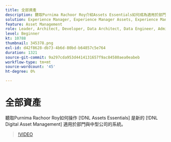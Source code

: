 ```yaml
---
title: 全部資產
description: 聽取Purnima Rachoor Roy介紹Assets Essentials如何成為適用於部門與中型企業的新數位資產管理系統。
solution: Experience Manager, Experience Manager Assets, Experience Manager as a Cloud Service
feature: Asset Management
role: Leader, Architect, Developer, Data Architect, Data Engineer, Admin, User
level: Beginner
kt: 10788
thumbnail: 345378.png
exl-id: d42f8628-db73-4b6d-80bd-b64857c5e764
duration: 1321
source-git-commit: 9a297cda953d4414131657f9ac84580aea0eabeb
workflow-type: tm+mt
source-wordcount: '45'
ht-degree: 0%

---
```


# 全部資產

聽取Purnima Rachoor Roy如何操作 [!DNL Assets Essentials] 是新的 [!DNL Digital Asset Management] 適用於部門與中型公司的系統。

>[!VIDEO](https://video.tv.adobe.com/v/345378/?quality=12&learn=on)

